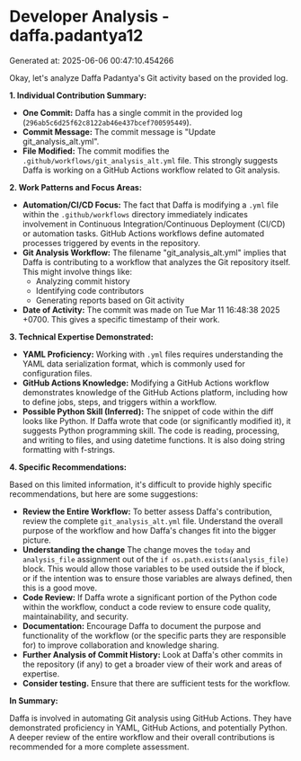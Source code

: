 # Developer Analysis - daffa.padantya12
Generated at: 2025-06-06 00:47:10.454266

Okay, let's analyze Daffa Padantya's Git activity based on the provided log.

**1. Individual Contribution Summary:**

*   **One Commit:**  Daffa has a single commit in the provided log (`296ab5c6d25f62c8122ab46e437bcef700595449`).
*   **Commit Message:** The commit message is "Update git\_analysis\_alt.yml".
*   **File Modified:** The commit modifies the `.github/workflows/git_analysis_alt.yml` file.  This strongly suggests Daffa is working on a GitHub Actions workflow related to Git analysis.

**2. Work Patterns and Focus Areas:**

*   **Automation/CI/CD Focus:** The fact that Daffa is modifying a `.yml` file within the `.github/workflows` directory immediately indicates involvement in Continuous Integration/Continuous Deployment (CI/CD) or automation tasks.  GitHub Actions workflows define automated processes triggered by events in the repository.
*   **Git Analysis Workflow:** The filename "git\_analysis\_alt.yml" implies that Daffa is contributing to a workflow that analyzes the Git repository itself.  This might involve things like:
    *   Analyzing commit history
    *   Identifying code contributors
    *   Generating reports based on Git activity
*   **Date of Activity:** The commit was made on Tue Mar 11 16:48:38 2025 +0700. This gives a specific timestamp of their work.

**3. Technical Expertise Demonstrated:**

*   **YAML Proficiency:** Working with `.yml` files requires understanding the YAML data serialization format, which is commonly used for configuration files.
*   **GitHub Actions Knowledge:** Modifying a GitHub Actions workflow demonstrates knowledge of the GitHub Actions platform, including how to define jobs, steps, and triggers within a workflow.
*   **Possible Python Skill (Inferred):**  The snippet of code within the diff looks like Python. If Daffa wrote that code (or significantly modified it), it suggests Python programming skill. The code is reading, processing, and writing to files, and using datetime functions. It is also doing string formatting with f-strings.

**4. Specific Recommendations:**

Based on this limited information, it's difficult to provide highly specific recommendations, but here are some suggestions:

*   **Review the Entire Workflow:** To better assess Daffa's contribution, review the complete `git_analysis_alt.yml` file.  Understand the overall purpose of the workflow and how Daffa's changes fit into the bigger picture.
*   **Understanding the change** The change moves the `today` and `analysis_file` assignment out of the `if os.path.exists(analysis_file)` block. This would allow those variables to be used outside the if block, or if the intention was to ensure those variables are always defined, then this is a good move.
*   **Code Review:**  If Daffa wrote a significant portion of the Python code within the workflow, conduct a code review to ensure code quality, maintainability, and security.
*   **Documentation:** Encourage Daffa to document the purpose and functionality of the workflow (or the specific parts they are responsible for) to improve collaboration and knowledge sharing.
*   **Further Analysis of Commit History:**  Look at Daffa's other commits in the repository (if any) to get a broader view of their work and areas of expertise.
*   **Consider testing.** Ensure that there are sufficient tests for the workflow.

**In Summary:**

Daffa is involved in automating Git analysis using GitHub Actions. They have demonstrated proficiency in YAML, GitHub Actions, and potentially Python.  A deeper review of the entire workflow and their overall contributions is recommended for a more complete assessment.

